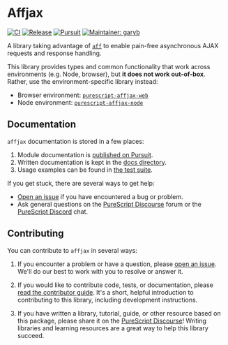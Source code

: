 # Affjax

[![CI](https://github.com/purescript-contrib/purescript-affjax/workflows/CI/badge.svg?branch=main)](https://github.com/purescript-contrib/purescript-affjax/actions?query=workflow%3ACI+branch%3Amain)
[![Release](https://img.shields.io/github/release/purescript-contrib/purescript-affjax.svg)](https://github.com/purescript-contrib/purescript-affjax/releases)
[![Pursuit](https://pursuit.purescript.org/packages/purescript-affjax/badge)](https://pursuit.purescript.org/packages/purescript-affjax)
[![Maintainer: garyb](https://img.shields.io/badge/maintainer-garyb-teal.svg)](https://github.com/garyb)

A library taking advantage of [`aff`](https://github.com/purescript-contrib/purescript-aff) to enable pain-free asynchronous AJAX requests and response handling.

This library provides types and common functionality that work across environments (e.g. Node, browser), but **it does not work out-of-box**. Rather, use the environment-specific library instead:
- Browser environment: [`purescript-affjax-web`](https://github.com/purescript-contrib/purescript-affjax-web)
- Node environment: [`purescript-affjax-node`](https://github.com/purescript-contrib/purescript-affjax-node)

## Documentation

`affjax` documentation is stored in a few places:

1. Module documentation is [published on Pursuit](https://pursuit.purescript.org/packages/purescript-affjax).
2. Written documentation is kept in the [docs directory](./docs).
3. Usage examples can be found in [the test suite](./test).

If you get stuck, there are several ways to get help:

- [Open an issue](https://github.com/purescript-contrib/purescript-affjax/issues) if you have encountered a bug or problem.
- Ask general questions on the [PureScript Discourse](https://discourse.purescript.org) forum or the [PureScript Discord](https://purescript.org/chat) chat.

## Contributing

You can contribute to `affjax` in several ways:

1. If you encounter a problem or have a question, please [open an issue](https://github.com/purescript-contrib/purescript-affjax/issues). We'll do our best to work with you to resolve or answer it.

2. If you would like to contribute code, tests, or documentation, please [read the contributor guide](./CONTRIBUTING.md). It's a short, helpful introduction to contributing to this library, including development instructions.

3. If you have written a library, tutorial, guide, or other resource based on this package, please share it on the [PureScript Discourse](https://discourse.purescript.org)! Writing libraries and learning resources are a great way to help this library succeed.
